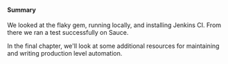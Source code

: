 #### Summary

We looked at the flaky gem, running locally, and installing Jenkins CI. From
there we ran a test successfully on Sauce.

In the final chapter, we'll look at some additional resources for maintaining and
writing production level automation.